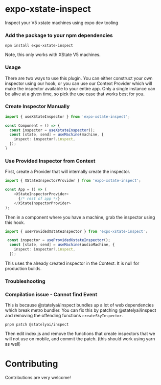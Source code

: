 # expo-xstate-inspect

Inspect your V5 xstate machines using expo dev tooling


### Add the package to your npm dependencies

```
npm install expo-xstate-inspect
```

Note, this only works with XState V5 machines.

### Usage
There are two ways to use this plugin. You can either construct your own inspector using our hook, or you can use our Context Provider which will make the inspector available to your entire app. Only a single instance can be alive at a given time, so pick the use case that works best for you. 

### Create Inspector Manually
```typescript
import { useXStateInspector } from 'expo-xstate-inspect';

const Component = () => {
  const inspector = useXstateInspector();
  const [state, send] = useMachine(machine, {
    inspect: inspector?.inspect,
  });
}

```

### Use Provided Inspector from Context

First, create a Provider that will internally create the inspector.
```typescript
import { XStateInspectorProvider } from 'expo-xstate-inspect';

const App = () => (
    <XStateInspectorProvider>
      {/* rest of app */}
    </XStateInspectorProvider>
);
```
Then in a component where you have a machine, grab the inspector using this hook.

```typescript
import { useProvidedXstateInspector } from 'expo-xstate-inspect';

 const inspector = useProvidedXstateInspector();
  const [state, send] = useMachine(audioMachine, {
    inspect: inspector?.inspect,
  });
```
This uses the already created inspector in the Context. It is null for production builds. 


### Troubleshooting

### Compilation issue - Cannot find Event
This is because @statelyai/inspect bundles up a lot of web dependencies which break metro bundler. 
You can fix this by patching @statelyai/inspect and removing the offending functions `createSkyInspector`. 
```
pnpm patch @statelyai/inspect
```
Then edit index.js and remove the functions that create inspectors that we will not use on mobile, and commit the patch. (this should work using yarn as well)



# Contributing

Contributions are very welcome!